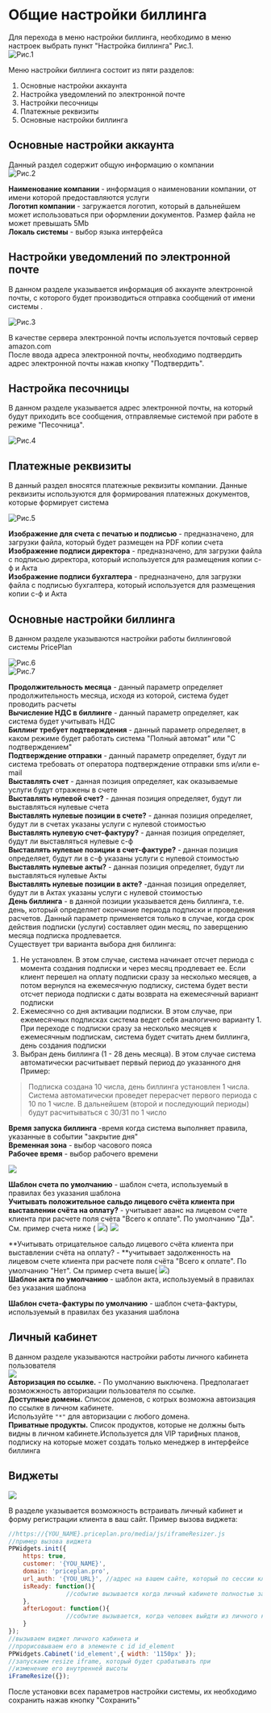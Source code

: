 # Общие настройки биллинга

Для перехода в меню настройки биллинга, необходимо в меню настроек выбрать пункт "Настройка биллинга" Рис.1.  
![Рис.1](setup_bill1.png)

Меню настройки биллинга состоит из пяти разделов:

1. Основные настройки аккаунта  
2. Настройка уведомлений по электронной почте  
3. Настройки песочницы  
4. Платежные реквизиты  
5. Основные настройки биллинга  

## Основные настройки аккаунта

Данный раздел содержит общую информацию о компании  
![Рис.2](setup_bill2.png)

**Наименование компании** - информация о наименовании компании, от имени которой предоставляются услуги  
**Логотип компании** - загружается логотип, который в дальнейшем может использоваться при оформлении документов. Размер файла не может превышать 5Mb  
**Локаль системы** - выбор языка интерфейса

## Настройки уведомлений по электронной почте

В данном разделе указывается информация об аккаунте электронной почты, с которого будет производиться отправка сообщений от имени системы .

![Рис.3](setup_bill3.png)

В качестве сервера электронной почты используется почтовый сервер amazon.com  
После ввода адреса электронной почты, необходимо подтвердить адрес электронной почты нажав кнопку "Подтвердить".

## Настройка песочницы

В данном разделе указывается адрес электронной почты, на который будут приходить все сообщения, отправляемые системой при работе в режиме "Песочница".

![Рис.4](setup_bill4.png)

## Платежные реквизиты

В данный раздел вносятся платежные реквизиты компании. Данные реквизиты используются для формирования платежных документов, которые формирует система

![Рис.5](setup_bill5.png)

**Изображение для счета с печатью и подписью** - предназначено, для загрузки файла, который будет размещен на PDF копии счета  
**Изображение подписи директора** - предназначено, для загрузки файла с подписью директора, который используется для размещения копии с-ф и Акта  
**Изображение подписи бухгалтера** - предназначено, для загрузки файла с подписью бухгалтера, который используется для размещения копии с-ф и Акта

## Основные настройки биллинга

В данном разделе указываются настройки работы биллинговой системы PricePlan

![Рис.6](setup_bill6.png)  
![Рис.7](setup_bill7.png)

**Продолжительность месяца** -  данный параметр определяет продолжительность месяца, исходя из которой, система будет проводить расчеты  
**Вычисление НДС в биллинге** - данный параметр определяет, как система будет учитывать НДС  
**Биллинг требует подтверждения** - данный параметр определяет, в каком режиме будет работать система "Полный автомат" или "С подтверждением"  
**Подтверждение отправки** -  данный параметр определяет, будут ли система требовать от оператора подтверждение отправки sms и/или e-mail  
**Выставлять счет** - данная позиция определяет, как оказываемые услуги будут отражены в счете  
**Выставлять нулевой счет?** - данная позиция определяет, будут ли выставляться нулевые счета  
**Выставлять нулевые позиции в счете?** -  данная позиция определяет, будут ли в счетах указаны услуги с нулевой стоимостью  
**Выставлять нулевую счет-фактуру?** - данная позиция определяет, будут ли выставляться нулевые с-ф  
**Выставлять нулевые позиции в счет-фактуре?** - данная позиция определяет, будут ли в с-ф указаны услуги с нулевой стоимостью  
**Выставлять нулевые акты?** - данная позиция определяет, будут ли выставляться нулевые Акты  
**Выставлять нулевые позиции в акте?** -данная позиция определяет, будут ли в Актах указаны услуги с нулевой стоимостью  
**День биллинга** - в данной позиции указывается день биллинга, т.е. день, который определяет окончание периода подписки и проведения расчетов. Данный параметр применяется только в случае, когда срок действия подписки \(услуги\) составляет один месяц, по заверщению месяца подписка продлевается.  
Существует три варианта выбора дня биллинга:  
1. Не установлен. В этом случае, система начинает отсчет периода с момента создания подписки и через месяц продлевает ее. Если клиент перешел на оплату подписки сразу за несколько месяцев, а потом вернулся на ежемесячную подписку, система будет вести отсчет периода подписки с даты возврата на ежемесячный вариант подписки  
2. Ежемесячно со дня активации подписки. В этом случае, при ежемесячных подписках система ведет себя аналогично варианту 1. При переходе с подписки сразу за несколько месяцев к ежемесячным подпискам, система будет считать днем биллинга, день создания подписки  
3.  Выбран день биллинга \(1 - 28 день месяца\). В этом случае система автоматически расчитывает первый период до указанного дня  
Пример:

> Подписка создана 10 числа, день биллинга установлен 1 числа. Система автоматически проведет перерасчет первого периода с 10 по 1 числе. В дальнейшем \(второй и последующий периоды\) будут расчитываться с 30/31 по 1 число

**Время запуска биллинга** -время когда система выполняет правила, указанные в событии "закрытие дня"  
**Временная зона** - выбор часового пояса  
**Рабочее время** - выбор рабочего времени

![](/assets/invoice_settings.png)

**Шаблон счета по умолчанию** - шаблон счета, используемый в правилах без указания шаблона  
**Учитывать положительное сальдо лицевого счёта клиента при выставлении счёта на оплату?** - учитывает аванс на лицевом счете клиента при расчете поля счёта "Всего к оплате". По умолчанию "Да". См. пример счета ниже \( ![](/1.png)\) ![](/assets/invoice.png)

**Учитывать отрицательное сальдо лицевого счёта клиента при выставлении счёта на оплату? - **учитывает задолженность на лицевом счете клиента при расчете поля счёта "Всего к оплате". По умолчанию "Нет". См пример счета выше\( ![](/2.png)\)  
**Шаблон акта по умолчанию** - шаблон акта, используемый в правилах без указания шаблона

**Шаблон счета-фактуры по умолчанию** - шаблон счета-фактуры, используемый в правилах без указания шаблона

## Личный кабинет

В данном разделе указываются настройки работы личного кабинета пользователя  
![](settings-personal-cabinet.png)  
**Авторизация по ссылке.** - По умолчанию выключена. Предполагает возможжность авторизации пользователя по ссылке.  
**Доступные домены.** Список доменов, с котрых возможна автоизация по ссылке в личном кабинете.  
Используйте `"*"` для авторизации с любого домена.  
**Приватные продукты.** Список продуктов, которые не должны быть видны в личном кабинете.Используется для VIP тарифных планов, подписку на которые может создать только менеджер в интерфейсе биллинга

## Виджеты

![](settings-witgets.png)

В разделе указывается возможность встраивать личный кабинет и форму регистрации клиента в ваш сайт. Пример вызова виджета:

```//https://{YOU\_NAME}.priceplan.pro/media/js/public\_widgets/pp\_widgets.js
//https://{YOU_NAME}.priceplan.pro/media/js/iframeResizer.js
//пример вызова виджета
PPWidgets.init({
    https: true,
    customer: '{YOU_NAME}',
    domain: 'priceplan.pro',
    url_auth: '{YOU_URL}', //адрес на вашем сайте, который по сессии клиента выполняет авторизиацию по ссылке в PricePlan
    isReady: function(){
                //событие вызывается когда личный кабинете полностью загрузкился
    },
    afterLogout: function(){
                //событие вызывается, когда человек выйдти из личного кабинета Priceplan
    }
});
//вызываем виджет личного кабинета и 
//прорисовываем его в элементе с id id_element
PPWidgets.Cabinet('id_element',{ width: '1150px' });
//запускаем resize iframe, который будет срабатывать при
//изменение его внутренней высоты
iFrameResize({});
```

После установки всех параметров настройки системы, их необходимо сохранить нажав кнопку "Сохранить"

